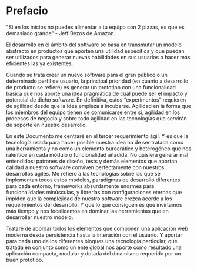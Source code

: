 # Prefacio

 "Si en los inicios no puedes alimentar a tu equipo con 2 pizzas, es que es demasiado grande" - Jeff Bezos de Amazon.


El desarrollo en el ámbito del software se basa en transmutar un modelo abstracto en productos que aporten una utilidad específica y que puedan ser utilizados  para generar nuevas habilidades en sus usuarios o hacer más eficientes las ya existentes.

Cuando se trata crear un nuevo software para el gran público o un determinado perfil de usuario, la principal prioridad (en cuanto a desarrollo de producto se refiere) es generar un prototipo con una funcionalidad básica que nos aporte una idea pragmática de cual puede ser el impacto y potencial de dicho software. En definitiva, estos “experimentos” requieren de agilidad desde que la idea empieza a incubarse. Agilidad en la forma que los miembros del equipo tienen de comunicarse entre si, agilidad en los procesos de negocio y sobre todo agilidad en las tecnologías que servirán de soporte en nuestro desarrollo.

En este Documento me centraré en el tercer requerimiento ágil. Y es que la tecnología usada para hacer posible nuestra idea ha de ser tratada como una herramienta y no como un elemento  burocrático y heterogéneo que nos ralentice en cada módulo o funcionalidad añadida. No quisiera generar mal entendidos; patrones de diseño, tests y demás elementos que aportan calidad a nuestro software conviven perfectamente con nuestros desarrollos ágiles. Me refiero a las tecnologías sobre las que se implementan todos estos modelos, paradigmas de desarrollo diferentes para cada entorno, frameworks absurdamente enormes para funcionalidades minúsculas, y librerías con configuraciones eternas  que impiden que la complejidad de nuestro software crezca acorde a los requerimientos del desarrollo. Y que lo que consiguen es que invirtamos más tiempo y nos focalicemos en dominar las herramientas que en desarrollar nuestro modelo.

Trataré de abordar todos los elementos que componen una aplicación web moderna desde persistencia hasta la interación con el usuario. Y aportar para cada uno de los diferentes bloques una tecnología particular, que tratada en conjunto como un ente global nos aporte como resultado una aplicación compacta, modular y dotada del dinamismo requerido por un buen prototipo. 
